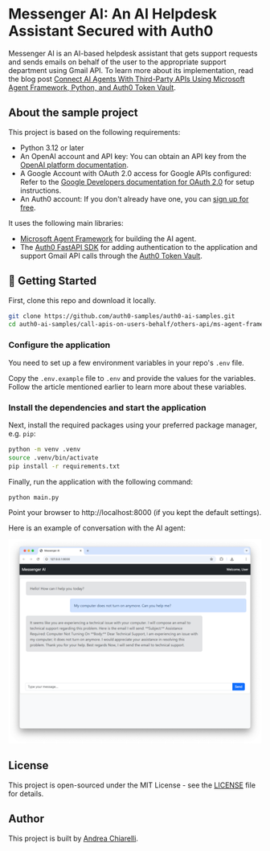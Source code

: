 # Messenger AI: An AI Helpdesk Assistant Secured with Auth0

Messenger AI is an AI-based helpdesk assistant that gets support requests and sends emails on behalf of the user to the appropriate support department using Gmail API. To learn more about its implementation, read the blog post [Connect AI Agents With Third-Party APIs Using Microsoft Agent Framework, Python, and Auth0 Token Vault](https://auth0.com/blog/connect-ai-agents-with-ms-agent-framework-python-auth0-token-vault).

## About the sample project

This project is based on the following requirements:

- Python 3.12 or later
- An OpenAI account and API key: You can obtain an API key from the [OpenAI platform documentation](https://platform.openai.com/docs/overview).
- A Google Account with OAuth 2.0 access for Google APIs configured: Refer to the [Google Developers documentation for OAuth 2.0](https://developers.google.com/identity/protocols/oauth2) for setup instructions.
- An Auth0 account: If you don't already have one, you can [sign up for free](https://a0.to/signup).

It uses the following main libraries:

- [Microsoft Agent Framework](https://learn.microsoft.com/en-us/agent-framework/overview/agent-framework-overview) for building the AI agent.
- The [Auth0 FastAPI SDK](https://github.com/auth0/auth0-fastapi) for adding authentication to the application and support Gmail API calls through the [Auth0 Token Vault](https://auth0.com/docs/secure/tokens/token-vault).

## 🚀 Getting Started

First, clone this repo and download it locally.

```bash
git clone https://github.com/auth0-samples/auth0-ai-samples.git
cd auth0-ai-samples/call-apis-on-users-behalf/others-api/ms-agent-framework-vault-token-py
```

### Configure the application

You need to set up a few environment variables in your repo's `.env` file.

Copy the `.env.example` file to `.env` and provide the values for the variables. Follow the article mentioned earlier to learn more about these variables.

### Install the dependencies and start the application

Next, install the required packages using your preferred package manager, e.g. `pip`:

```bash
python -m venv .venv
source .venv/bin/activate
pip install -r requirements.txt
```

Finally, run the application with the following command:

```bash
python main.py
```

Point your browser to http://localhost:8000 (if you kept the default settings).

Here is an example of conversation with the AI agent:

![A conversation between the user and the Messenger AI agent](./doc-images/ai-agent-sends-email-to-technical-support.png)

## License

This project is open-sourced under the MIT License - see the [LICENSE](../../../LICENSE) file for details.

## Author

This project is built by [Andrea Chiarelli](https://github.com/andychiare).
